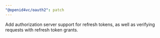 ```yaml
---
"@openid4vc/oauth2": patch
---
```


Add authorization server support for refresh tokens, as well as verifying requests with refresh token grants.
